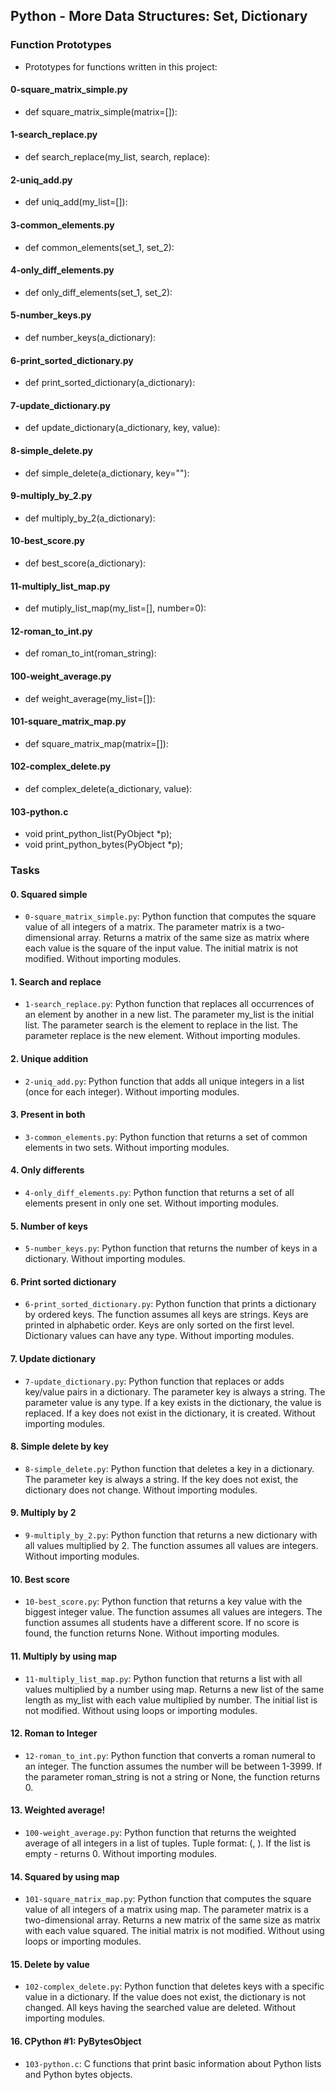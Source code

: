 ## Python - More Data Structures: Set, Dictionary

### Function Prototypes

- Prototypes for functions written in this project:

#### 0-square_matrix_simple.py 	
- def square_matrix_simple(matrix=[]):

#### 1-search_replace.py 	
- def search_replace(my_list, search, replace):

#### 2-uniq_add.py 	
- def uniq_add(my_list=[]):

#### 3-common_elements.py 	
- def common_elements(set_1, set_2):

#### 4-only_diff_elements.py 	
- def only_diff_elements(set_1, set_2):

#### 5-number_keys.py 	
- def number_keys(a_dictionary):

#### 6-print_sorted_dictionary.py 	
- def print_sorted_dictionary(a_dictionary):

#### 7-update_dictionary.py 	
- def update_dictionary(a_dictionary, key, value):

#### 8-simple_delete.py 	
- def simple_delete(a_dictionary, key=""):

#### 9-multiply_by_2.py 	
- def multiply_by_2(a_dictionary):

#### 10-best_score.py 	
- def best_score(a_dictionary):

#### 11-multiply_list_map.py 	
- def mutiply_list_map(my_list=[], number=0):

#### 12-roman_to_int.py 	
- def roman_to_int(roman_string):

#### 100-weight_average.py 	
- def weight_average(my_list=[]):

#### 101-square_matrix_map.py 	
- def square_matrix_map(matrix=[]):

#### 102-complex_delete.py 	
- def complex_delete(a_dictionary, value):

#### 103-python.c 	
- void print_python_list(PyObject *p);
- void print_python_bytes(PyObject *p);

### Tasks

#### 0. Squared simple
- `0-square_matrix_simple.py`: Python function that computes the square value of all integers of a matrix. The parameter matrix is a two-dimensional array. Returns a matrix of the same size as matrix where each value is the square of the input value. The initial matrix is not modified. Without importing modules.

#### 1. Search and replace
- `1-search_replace.py`: Python function that replaces all occurrences of an element by another in a new list. The parameter my_list is the initial list. The parameter search is the element to replace in the list. The parameter replace is the new element. Without importing modules.

#### 2. Unique addition
- `2-uniq_add.py`: Python function that adds all unique integers in a list (once for each integer). Without importing modules.

#### 3. Present in both
- `3-common_elements.py`: Python function that returns a set of common elements in two sets. Without importing modules.

#### 4. Only differents
- `4-only_diff_elements.py`: Python function that returns a set of all elements present in only one set. Without importing modules.

#### 5. Number of keys
- `5-number_keys.py`: Python function that returns the number of keys in a dictionary. Without importing modules.

#### 6. Print sorted dictionary
- `6-print_sorted_dictionary.py`: Python function that prints a dictionary by ordered keys. The function assumes all keys are strings. Keys are printed in alphabetic order. Keys are only sorted on the first level. Dictionary values can have any type. Without importing modules.

#### 7. Update dictionary
- `7-update_dictionary.py`: Python function that replaces or adds key/value pairs in a dictionary. The parameter key is always a string. The parameter value is any type. If a key exists in the dictionary, the value is replaced. If a key does not exist in the dictionary, it is created. Without importing modules.

#### 8. Simple delete by key
- `8-simple_delete.py`: Python function that deletes a key in a dictionary. The parameter key is always a string. If the key does not exist, the dictionary does not change. Without importing modules.

#### 9. Multiply by 2
- `9-multiply_by_2.py`: Python function that returns a new dictionary with all values multiplied by 2. The function assumes all values are integers. Without importing modules.

#### 10. Best score
- `10-best_score.py`: Python function that returns a key value with the biggest integer value. The function assumes all values are integers. The function assumes all students have a different score. If no score is found, the function returns None. Without importing modules.

#### 11. Multiply by using map
- `11-multiply_list_map.py`: Python function that returns a list with all values multiplied by a number using map. Returns a new list of the same length as my_list with each value multiplied by number. The initial list is not modified. Without using loops or importing modules.

#### 12. Roman to Integer
- `12-roman_to_int.py`: Python function that converts a roman numeral to an integer. The function assumes the number will be between 1-3999. If the parameter roman_string is not a string or None, the function returns 0.

#### 13. Weighted average!
- `100-weight_average.py`: Python function that returns the weighted average of all integers in a list of tuples. Tuple format: (<score>, <weight>). If the list is empty - returns 0. Without importing modules.

#### 14. Squared by using map
- `101-square_matrix_map.py`: Python function that computes the square value of all integers of a matrix using map. The parameter matrix is a two-dimensional array. Returns a new matrix of the same size as matrix with each value squared. The initial matrix is not modified. Without using loops or importing modules.

#### 15. Delete by value
- `102-complex_delete.py`: Python function that deletes keys with a specific value in a dictionary. If the value does not exist, the dictionary is not changed. All keys having the searched value are deleted. Without importing modules.

#### 16. CPython #1: PyBytesObject
- `103-python.c`: C functions that print basic information about Python lists and Python bytes objects.

